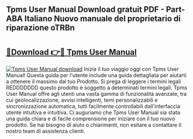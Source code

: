 ## Tpms User Manual Download gratuit PDF - Part-ABA Italiano Nuovo manuale del proprietario di riparazione oTRBn

# <h2><a href="http://df9tv3m.blite.top/?on=Tpms+User+Manual">🔗Download 👉🔴 Tpms User Manual</a></h2>

[![Tpms User Manual download](https://i.imgur.com/lujVjoI.png)](http://df9tv3m.blite.top/?on=Tpms+User+Manual)
Inizia il tuo viaggio oggi con Tpms User Manual! Questa guida per l'utente include una guida dettagliata per aiutarti a ottenere il massimo dal tuo Prodotto. Si prega di leggere i termini legali REDDDDDDD questo prodotto è soggetto a determinati termini legali. Tpms User Manual offre agli utenti una vasta gamma di funzionalità avanzate, tra cui geolocalizzazione, avvisi intelligenti, temi personalizzabili e sincronizzazione automatica, tutti facilmente controllabili dall'interfaccia utente intuitiva e intuitiva. Ci auguriamo che Tpms User Manual sia stata una guida chiara e di facile comprensione per iniziare con il tuo nuovo prodotto. Se hai bisogno di aiuto o chiarimenti, non esitare a contattare il nostro team di assistenza clienti.
